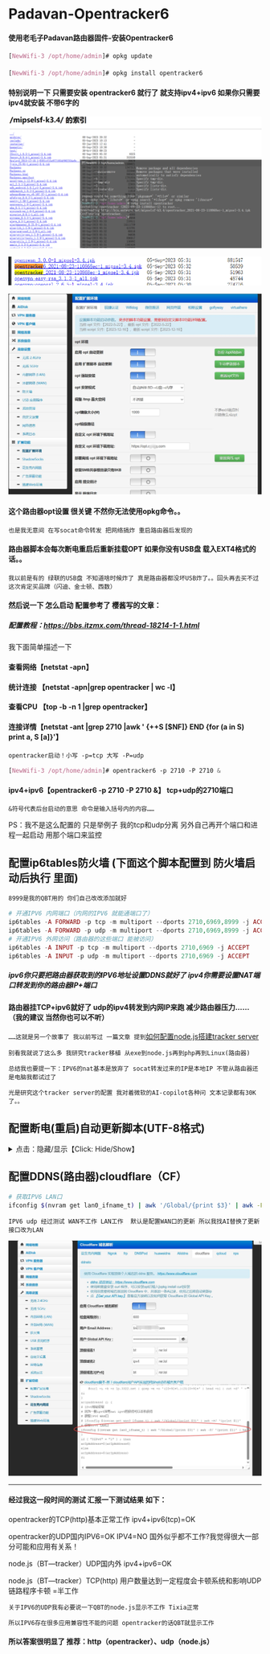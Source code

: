 # Padavan-Opentracker6
#### 使用老毛子Padavan路由器固件-安装Opentracker6


```css
[NewWifi-3 /opt/home/admin]# opkg update

[NewWifi-3 /opt/home/admin]# opkg install opentracker6
```



#### 特别说明一下 只需要安装 opentracker6 就行了 就支持ipv4+ipv6 如果你只需要ipv4就安装 不带6字的

![配置opentracker6](https://raw.githubusercontent.com/game-turn-over-skill-group/Padavan-Opentracker6/55a3deaa99fad31effecca4a66d01c19dc5483dc/%E9%85%8D%E7%BD%AEopentracker6.png)

![opt安装包](https://raw.githubusercontent.com/game-turn-over-skill-group/Padavan-Opentracker6/55a3deaa99fad31effecca4a66d01c19dc5483dc/opentracker%E5%AE%89%E8%A3%85%E5%8C%85.png)

![路由器opt设置](https://raw.githubusercontent.com/game-turn-over-skill-group/Padavan-Opentracker6/dac1a9fa47b2d2620334c701863c0291d3f150f4/%E8%B7%AF%E7%94%B1%E5%99%A8%E5%90%AF%E5%8A%A8OPT.jpg)

#### 这个路由器opt设置 很关键 不然你无法使用opkg命令。。
`也是我无意间 在写socat命令转发 把网络搞炸 重启路由器后发现的`

#### 路由器脚本会每次断电重启后重新挂载OPT 如果你没有USB盘 载入EXT4格式的话。。

`我以前是有的 绿联的USB盘 不知道啥时候炸了 真是路由器都没坏USB炸了。。回头再去买不过这次肯定买品牌（闪迪、金士顿、西数）`

#### 然后说一下 怎么启动 配置参考了 樱酱写的文章：
##### 配置教程：https://bbs.itzmx.com/thread-18214-1-1.html

我下面简单描述一下

#### 查看网络【netstat -apn】
#### 统计连接 【netstat -apn|grep opentracker | wc -l】
#### 查看CPU 【top -b -n 1 |grep opentracker】
#### 连接详情【netstat -ant |grep 2710 |awk ' {++S [$NF]} END {for (a in S) print a, S [a]}'】

`opentracker启动！小写 -p=tcp 大写 -P=udp`
```css
[NewWifi-3 /opt/home/admin]# opentracker6 -p 2710 -P 2710 &
```
#### ipv4+ipv6【opentracker6 -p 2710 -P 2710 &】 tcp+udp的2710端口
`&符号代表后台启动的意思 命令是输入括号内的内容……`

PS：我不是这么配置的 只是举例子 我的tcp和udp分离 另外自己再开个端口和进程一起启动 用那个端口来监控

## 配置ip6tables防火墙 (下面这个脚本配置到 防火墙启动后执行 里面)
`8999是我的QBT用的 你们自己改改添加就好`
```php
# 开通IPV6 内网端口（内网的IPV6 就能通端口了）
ip6tables -A FORWARD -p tcp -m multiport --dports 2710,6969,8999 -j ACCEPT
ip6tables -A FORWARD -p udp -m multiport --dports 2710,6969,8999 -j ACCEPT
# 开通IPV6 外网访问（路由器的这些端口 能被访问）
ip6tables -A INPUT -p tcp -m multiport --dports 2710,6969 -j ACCEPT
ip6tables -A INPUT -p udp -m multiport --dports 2710,6969 -j ACCEPT

```


##### ipv6你只要把路由器获取到的IPV6地址设置DDNS就好了 ipv4你需要设置NAT端口转发到你的路由器IP+端口
#### 路由器挂TCP+ipv6就好了 udp的ipv4转发到内网IP来跑 减少路由器压力……（我的建议 当然你也可以不听） 
`……这就是另一个故事了 我以前写过 一篇文章 提到`<a href=https://github.com/lirener/lirener.github.io/wiki/%E4%BD%BF%E7%94%A8node%E5%AE%89%E8%A3%85bittorrent-tracker%E5%BB%BA%E7%AB%8Btracker%E6%9C%8D%E5%8A%A1%E5%99%A8(%E6%95%99%E7%A8%8B)>如何配置node.js搭建tracker server</a>

`别看我就说了这么多 我研究tracker移植 从exe到node.js再到php再到Linux(路由器)`

`总结我也要提一下：IPV6的nat基本是放弃了 socat转发过来的IP是本地IP 不管从路由器还是电脑我都试过了`

`光是研究这个tracker server的配置 我对着微软的AI-copilot各种问 文本记录都有30K了。。`


## 配置断电(重启)自动更新脚本(UTF-8格式)  
<details>
<summary> 点击：隐藏/显示【Click: Hide/Show】 </summary>

![上传文件后给与可执行权限](https://github.com/game-turn-over-skill-group/Padavan-Opentracker6/blob/main/%E4%B8%8A%E4%BC%A0%E6%96%87%E4%BB%B6%E5%90%8E%E7%BB%99%E4%B8%8E%E5%8F%AF%E6%89%A7%E8%A1%8C%E6%9D%83%E9%99%90%EF%BC%81.png)

`脚本命名为“Opentracker6_Install_Start.sh”  WinSCP连接路由器 丢到【/etc/storage/】目录下`

`上传文件后必须右击属性 3个X的可执行权限打勾✔ `

`在路由器启动后执行 添加下面命令(脚本在项目中下载)`

```php
# 路由器启动后 执行1次重启crond进程 移除日志记录等级为8
/etc/storage/script/restart_crond.sh keep &
```
![添加路由器启动后执行脚本](https://raw.githubusercontent.com/game-turn-over-skill-group/Padavan-Opentracker6/ac967a33dda064824a1e66c8f7a6aca6c1437713/%E6%B7%BB%E5%8A%A0%E8%B7%AF%E7%94%B1%E5%99%A8%E5%90%AF%E5%8A%A8%E5%90%8E%E6%89%A7%E8%A1%8C%E8%84%9A%E6%9C%AC.jpg)

`在定时计划任务中 添加下面命令(脚本在项目中下载 以下展示内容不能保证最新)`

```php
# 每1分钟 更新并启动opentracker6 （因为在自定义脚本中添加更新也没办法保证启动）
*/1 * * * * /etc/storage/Opentracker6_Install_Start.sh & 
# 写入日志查看错误信息模式
#*/1 * * * * /bin/sh /etc/storage/Opentracker6_Install_Start.sh >> /opt/tmp/cron_opentracker6.log 2>&1
```
![计划任务脚本](https://raw.githubusercontent.com/game-turn-over-skill-group/Padavan-Opentracker6/b18dc4411e8ff213bfd50b5a27032dbf1164b065/%E8%AE%A1%E5%88%92%E4%BB%BB%E5%8A%A1%E8%84%9A%E6%9C%AC.jpg)

```sh
#!/bin/sh
export PATH="/sbin:/bin:/usr/sbin:/usr/bin:/opt/sbin:/opt/bin:/opt/usr/sbin:/opt/usr/bin"

# 判断opentracker6安装路径是否为空
if [ -z "$(which opentracker6)" ]; then
    # 如果未安装，执行安装命令
    opkg update && opkg install opentracker6 > /opt/tmp/opt6_log.txt 2>&1

    if [ -n "$(grep "Configuring opentracker6" /opt/tmp/opt6_log.txt)" ]; then
        echo "【opentracker6】安装成功"
        logger -t "【opentracker6】" "安装成功"
    elif [ -n "$(grep "installed in root is up to date" /opt/tmp/opt6_log.txt)" ]; then
        echo "【opentracker6】已安装，无需重复安装。"
        logger -t "【opentracker6】" "已安装，无需重复安装。"
    else
        echo "【opentracker6】安装失败"
        logger -t "【opentracker6】" "安装失败"
    fi
else
    echo "【opentracker6】已安装"
fi

# 判断opentracker6是否安装，如果安装，开始执行下面的操作
if [[ $(which opentracker6) == "/opt/bin/opentracker6" ]]; then
    # ipv6监听tcp:233、tcp:2710+6969
    result1=$(top -b -n 1 | grep "opentracker6 -p 233 -P 233 -p 2710 -p 6969" | wc -l)
    if [ $result1 = "1" ]; then
        opentracker6 -p 233 -P 233 -p 2710 -p 6969 &
        echo "【opentracker6】进程233启动成功"
        logger -t "【opentracker6】" "进程233启动成功"
    else
        echo "【opentracker6】进程233已启动"
    fi

    # ipv6监听tcp:666、udp:2710+6969
    result2=$(top -b -n 1 | grep "opentracker6 -p 666 -P 2710 -P 6969" | wc -l)
    if [ $result2 = "1" ]; then
        opentracker6 -p 666 -P 2710 -P 6969 &
        echo "【opentracker6】进程666启动成功"
        logger -t "【opentracker6】" "进程666启动成功"
    else
        echo "【opentracker6】进程666已启动"
    fi
fi

```

`和微软AI【copilot】4.0精准引擎 通宵畅聊几小时且经过测试后 修改出来的脚本 大概率是没毛病了(还是有毛病不过修复了)`

`直接找总部chatGPT帮我改脚本 经过一系列调试之后解决了部分命令在计划任务中 不支持的问题……`

</details>

## 配置DDNS(路由器)cloudflare（CF）
```sh
# 获取IPV6 LAN口
ifconfig $(nvram get lan0_ifname_t) | awk '/Global/{print $3}' | awk -F/ '{print $1}' | head -n 1
```
`IPV6 udp 经过测试 WAN不工作 LAN工作  默认是配置WAN口的更新 所以我找AI替换了更新接口改为LAN `

![配置DDNS脚本](https://raw.githubusercontent.com/game-turn-over-skill-group/Padavan-Opentracker6/2df19f84b281472787a3d3b05b6ee83a56c92095/%E9%85%8D%E7%BD%AEDDNS%E8%84%9A%E6%9C%AC.jpg)

-----------------------------------------

#### 经过我这一段时间的测试 汇报一下测试结果 如下：

opentracker的TCP(http)基本正常工作 ipv4+ipv6(tcp)=OK

opentracker的UDP国内IPV6=OK IPV4=NO 国外似乎都不工作?我觉得很大一部分可能和应用有关系！

node.js（BT—tracker）UDP国内外 ipv4+ipv6=OK

node.js（BT—tracker）TCP(http) 用户数量达到一定程度会卡顿系统和影响UDP链路程序卡顿 =半工作

`关于IPV6的UDP我有必要说一下QBT的node.js显示不工作 Tixia正常`

`所以IPV6存在很多应用兼容性不能的问题 opentracker的话QBT就显示工作`

#### 所以答案很明显了 推荐：http（opentracker）、udp（node.js）




